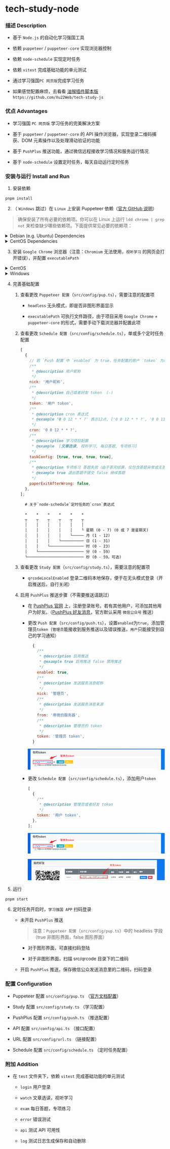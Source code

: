 # tech-study-node

### 描述 Description

- 基于 `Node.js` 的自动化学习强国工具

- 依赖 `puppeteer` / `puppeteer-core` 实现浏览器控制

- 依赖 `node-schedule` 实现定时任务

- 依赖 `vitest` 完成基础功能的单元测试

- 通过学习强国`PC 网页版`完成学习任务

- 如果感觉配置麻烦，去看看 [油猴插件脚本版](https://github.com/Xu22Web/tech-study-js '油猴插件脚本版') `https://github.com/Xu22Web/tech-study-js`

### 优点 Advantages

- 学习强国 `PC 网页版` 学习任务的完美解决方案

- 基于 `puppeteer` / `puppeteer-core` 的 API 操作浏览器，实现登录二维码捕获、DOM 元素操作以及处理滑动验证的功能

- 基于 `PushPlus` 推送功能，通过微信远程接收学习情况和服务运行情况

- 基于 `node-schedule` 设置定时任务，每天自动运行定时任务

### 安装与运行 Install and Run

1. 安装依赖

```
pnpm install
```

2. （ `Windows` 跳过）在 `Linux` 上安装 Puppeteer 依赖（[官方 GitHub 说明](https://github.com/puppeteer/puppeteer/blob/main/docs/troubleshooting.md#chrome-headless-doesnt-launch-on-unix 'Linux 的 Puppeteer 依赖')）

> 确保安装了所有必要的依赖项。你可以在 Linux 上运行 `ldd chrome | grep not` 来检查缺少哪些依赖项。下面提供常见必要的依赖项：

<details>
<summary>Debian (e.g. Ubuntu) Dependencies</summary>

```
 apt install \
 gconf-service \
 libasound2 \
 libatk1.0-0 \
 libc6 \
 libcairo2 \
 libcups2 \
 libdbus-1-3 \
 libexpat1 \
 libfontconfig1 \
 libgcc1 \
 libgconf-2-4 \
 libgdk-pixbuf2.0-0 \
 libglib2.0-0 \
 libgtk-3-0 \
 libnspr4 \
 libpango-1.0-0 \
 libpangocairo-1.0-0 \
 libstdc++6 \
 libx11-6 \
 libx11-xcb1 \
 libxcb1 \
 libxcomposite1 \
 libxcursor1 \
 libxdamage1 \
 libxext6 \
 libxfixes3 \
 libxi6 \
 libxrandr2 \
 libxrender1 \
 libxss1 \
 libxtst6 \
 ca-certificates \
 fonts-liberation \
 libappindicator1 \
 libnss3 \
 lsb-release \
 xdg-utils \
 wget
```

</details>

<details>
<summary>CentOS Dependencies</summary>
   
  ```bash
   yum install -y \
   alsa-lib.x86_64 \
   atk.x86_64 \
   cups-libs.x86_64 \
   gtk3.x86_64 \
   ipa-gothic-fonts \
   libXcomposite.x86_64 \
   libXcursor.x86_64 \
   libXdamage.x86_64 \
   libXext.x86_64 \
   libXi.x86_64 \
   libXrandr.x86_64 \
   libXScrnSaver.x86_64 \
   libXtst.x86_64 \
   pango.x86_64 \
   xorg-x11-fonts-100dpi \
   xorg-x11-fonts-75dpi \
   xorg-x11-fonts-cyrillic \
   xorg-x11-fonts-misc \
   xorg-x11-fonts-Type1 \
   xorg-x11-utils
  ```

</details>

3. 安装 `Google Chrome` 浏览器（注意：`Chromium` 无法使用，`视听学习` 的网页会打开错误），并配置 `executablePath`

<details>
<summary>CentOS</summary>

- 配置 yum 源

  - 在目录 `/etc/yum.repos.d/` 下新建文件 `google-chrome.repo`

    ```bash
     cd /etc/yum.repos.d/
     vim /ect/yum.repos.d/google-chrome.repo
    ```

  - 编辑文件 `google-chrome.repo` ，保存并退出

    ```
     [google-chrome]
     name=google-chrome
     baseurl=http://dl.google.com/linux/rpm/stable/$basearch
     enabled=1
     gpgcheck=1
     gpgkey=https://dl-ssl.google.com/linux/linux_signing_key.pub
    ```

- 安装 `Google Chrome` 浏览器

  - Google 官方源安装：

    ```bash
     yum -y install google-chrome-stable
    ```

  - Google 官方源可能在中国无法使用，需添加参数:

    ```bash
     yum -y install google-chrome-stable --nogpgcheck
    ```

- 测试运行 `Google Chrome` 浏览器

```bash
 google-chrome
 # 或
 google-chrome-stable
```

- 在 Puppeteer 配置中，将 `executablePath` 字段值改为 `google-chrome` 或 `google-chrome-stable`

</details>

<details>
<summary>Windows</summary>

- 下载安装 `Google Chrome` 浏览器

  - 官网安装：[Google Chrome 网络浏览器](https://www.google.cn/intl/zh-CN/chrome 'Google Chrome 网络浏览器')

- 准备可执行文件 `Google Chrome` 浏览器

  - 在项目根目录，新建文件夹 `.local_chromium`

    ```
     md .local_chromium
    ```

  - `Google Chrome` 安装根目录 `C:/Program Files/Google/Chrome/Application` （不 一定是这个路径，根据自身情况而定），安装根目录里的 `chrome.exe` 等文件（不含文件夹）、 文件夹 `1xx.0.xxx.xxx` 里的 `1xx.0.xxx.xxx.manifest` 等文件（不含文件夹）以及 `1xx. 0.xxx.xxx`里的`Locales` 文件夹（即标记 `✔` 的文件及文件夹），复制到 `.local_chromium`

    ```
     Application
      │  chrome.exe                          ✔
      │  chrome.VisualElementsManifest.xml   ✔
      │  chrome_proxy.exe                    ✔
      │  master_preferences                  ✔
      │
      └─1xx.0.xxx.xxx
         │  1xx.0.xxx.xxx.manifest           ✔
         │  1xx.0.xxx.xxx.manifest           ✔
         │  chrome.dll                       ✔
         │  ... ...                          ✔
         │
         └─Locales                           ✔
    ```

- 在 Puppeteer 配置中，将 `executablePath` 字段值改为 `.local_chromium/chrome.exe`

</details>

4. 完善基础配置

   1. 查看更改 `Puppeteer 配置`（`src/config/pup.ts`），需要注意的配置项

      - `headless` 无头模式，即是否非图形界面显示

      - `executablePath` 可执行文件路径，由于项目采用 `Google Chrome` + `puppeteer-core` 的形式，需要手动下载浏览器并配置此项

   2. 查看更改 `Schedule 配置`（`src/config/schedule.ts`），单或多个定时任务配置

      ```js
      [
        {
          // 若 `Push 配置`中 `enabled` 为 true，任务配置的用户 `token` 为必填项
          /**
           * @description 用户昵称
           */
          nick: '用户昵称',
          /**
           * @description 自己或者好友 token  (-)
           */
          token: '用户 token',
          /**
           * @description cron 表达式
           * @example '0 0 12 * * ?' 表示12点, ['0 0 12 * * ?', '0 0 13 * * ?'] 表示十二点和十三点
           */
          cron: '0 0 12 * * ?',
          /**
           * @description 学习项目配置
           * @example  [文章选读, 视听学习, 每日答题, 专项练习]
           */
          taskConfig: [true, true, true, true],
          /**
           * @description 专项练习 答题失败（由于答完结算，仅包含答题异常或无答案）退出不提交
           * @example true 退出答题不提交 false 继续答题
           */
          paperExitAfterWrong: false,
        },
      ];
      ```

      ```
        # 关于`node-schedule`定时任务的`cron`表达式

        *    *    *    *    *    *
        ┬    ┬    ┬    ┬    ┬    ┬
        │    │    │    │    │    │
        │    │    │    │    │    └ 星期 (0 - 7) (0 或 7 是星期天)
        │    │    │    │    └───── 月 (1 - 12)
        │    │    │    └────────── 日 (1 - 31)
        │    │    └─────────────── 时 (0 - 23)
        │    └──────────────────── 分 (0 - 59)
        └───────────────────────── 秒 (0 - 59，可选)
      ```

   3. 查看更改 `Study 配置`（`src/config/study.ts`），需要注意的配置项

      - `qrcodeLocalEnabled` 登录二维码本地保存，便于在无头模式登录（开启推送后，自行关闭）

   4. 启用 `PushPlus` 推送步骤（不需要推送请跳过）

      - 在 [PushPlus 官网](https://www.pushplus.plus/ 'PushPlus 官网') 上，注册登录账号。若有其他用户，可添加其他用户为好友。（[PushPlus 好友消息](https://www.pushplus.plus/liaison.html 'PushPlus 好友消息')，官方默认采用 `微信公众号` 推送）

      - 更改 `Push 配置`（`src/config/push.ts`），设置`enabled`为`true`，添加管理员`token`（`管理员`能接收到服务推送以及错误推送，`用户`只能接受到自己的学习通知）

        ```js
          {
            /**
             * @description 启用推送
             * @example true 启用推送 false 禁用推送
             */
            enabled: true,
            /**
             * @description 发送服务消息昵称
             */
            nick: '管理员',
            /**
             * @description 发送服务消息来源
             */
            from: '卑微的服务器',
            /**
             * @description 管理员的 token
             */
            token: '管理员 token',
          }

        ```

        ![管理员token](./administrator.png)

      - 更改 `Schedule 配置`（`src/config/schedule.ts`），添加用户`token`

        ```js
        [
          {
            /**
             * @description 管理员或者好友 token
             */
            token: '用户 token',
          },
        ];
        ```

        ![管理员token](./administrator.png)

        ![好友消息token](./user.png)

5. 运行

```
pnpm start
```

6. 定时任务开启时，`学习强国 APP` 扫码登录

   - 未开启 `PushPlus` 推送

     > 注意：`Puppeteer 配置`（`src/config/pup.ts`）中的 headless 字段（true 非图形界面，false 图形界面）

     - 对于图形界面，可直接扫码登陆

     - 对于非图形界面，扫描 src/qrcode 目录下的二维码

   - 开启 `PushPlus` 推送，保存微信公众发送消息里的二维码，扫码登录

### 配置 Configuration

- Puppeteer 配置 `src/config/pup.ts` （[官方文档配置](https://pptr.dev/api/puppeteer.launchoptions 'Puppeteer 使用和配置')）

- Study 配置 `src/config/study.ts` （学习配置）

- PushPlus 配置 `src/config/push.ts` （推送配置）

- API 配置 `src/config/api.ts` （接口配置）

- URL 配置 `src/config/url.ts` （链接配置）

- Schedule 配置 `src/config/schedule.ts` （定时任务配置）

### 附加 Addition

- 在 `test` 文件夹下，依赖 `vitest` 完成基础功能的单元测试

  - `login` 用户登录

  - `watch` 文章选读，视听学习

  - `exam` 每日答题，专项练习

  - `error` 错误测试

  - `api` 测试 API 可用性

  - `log` 测试日志生成保存和自动删除

